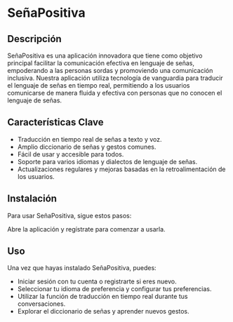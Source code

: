 # SeñaPositiva


## Descripción

SeñaPositiva es una aplicación innovadora que tiene como objetivo principal facilitar la comunicación efectiva en lenguaje de señas, empoderando a las personas sordas y promoviendo una comunicación inclusiva. Nuestra aplicación utiliza tecnología de vanguardia para traducir el lenguaje de señas en tiempo real, permitiendo a los usuarios comunicarse de manera fluida y efectiva con personas que no conocen el lenguaje de señas.

## Características Clave

- Traducción en tiempo real de señas a texto y voz.
- Amplio diccionario de señas y gestos comunes.
- Fácil de usar y accesible para todos.
- Soporte para varios idiomas y dialectos de lenguaje de señas.
- Actualizaciones regulares y mejoras basadas en la retroalimentación de los usuarios.

## Instalación

Para usar SeñaPositiva, sigue estos pasos:

Abre la aplicación y regístrate para comenzar a usarla.

## Uso

Una vez que hayas instalado SeñaPositiva, puedes:

- Iniciar sesión con tu cuenta o registrarte si eres nuevo.
- Seleccionar tu idioma de preferencia y configurar tus preferencias.
- Utilizar la función de traducción en tiempo real durante tus conversaciones.
- Explorar el diccionario de señas y aprender nuevos gestos.


